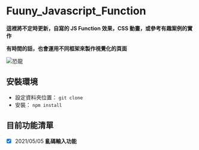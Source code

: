 # Fuuny_Javascript_Function

**這裡將不定時更新，自寫的 JS Function 效果，CSS 動畫，或參考有趣案例的實作**

**有時間的話，也會運用不同框架來製作視覺化的頁面**

![恐龍](https://i.imgur.com/EyYGfLM.png)

## 安裝環境

- 設定資料夾位置： `git clone`
- 安裝： `npm install`

## 目前功能清單

- [x] 2021/05/05 **亂碼輸入功能**
